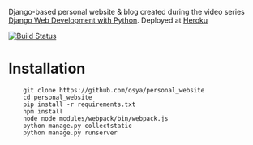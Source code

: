 Django-based personal website & blog created during the video series [Django Web Development with Python](https://www.youtube.com/playlist?list=PLQVvvaa0QuDeA05ZouE4OzDYLHY-XH-Nd). Deployed at [Heroku](https://django-personal-website.herokuapp.com/)

[![Build Status](https://travis-ci.org/osya/personal_website.svg)](https://travis-ci.org/osya/personal_website)

# Installation

```
    git clone https://github.com/osya/personal_website
    cd personal_website
    pip install -r requirements.txt
    npm install
    node node_modules/webpack/bin/webpack.js
    python manage.py collectstatic
    python manage.py runserver
``` 
